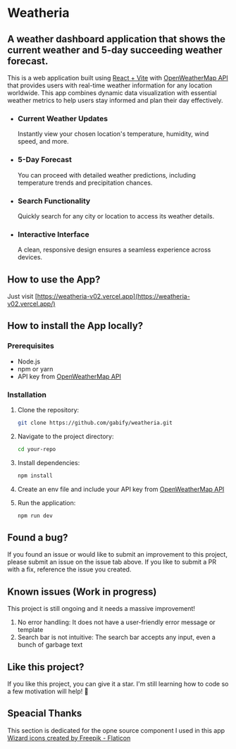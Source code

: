 # Weatheria 
## A weather dashboard application that shows the current weather and 5-day succeeding weather forecast.

This is a web application built using [React + Vite](https://vite.dev/guide/) with [OpenWeatherMap API](https://openweathermap.org/api) that provides users with real-time weather information for any location worldwide. This app combines dynamic data visualization with essential weather metrics to help users stay informed and plan their day effectively.

* ### Current Weather Updates
  Instantly view your chosen location's temperature, humidity, wind speed, and more.
* ### 5-Day Forecast
  You can proceed with detailed weather predictions, including temperature trends and precipitation chances.
* ### Search Functionality
  Quickly search for any city or location to access its weather details.
* ### Interactive Interface
  A clean, responsive design ensures a seamless experience across devices.
  
## How to use the App?
Just visit [https://weatheria-v02.vercel.app](https://weatheria-v02.vercel.app/)

## How to install the App locally?
### Prerequisites
- Node.js
- npm or yarn
- API key from [OpenWeatherMap API](https://openweathermap.org/api)

### Installation
1. Clone the repository:
   ```bash
   git clone https://github.com/gabify/weatheria.git
   ```
2. Navigate to the project directory:
   ```bash
   cd your-repo
   ```
3. Install dependencies:
   ```bash
   npm install
   ```
4. Create an env file and include your API key from [OpenWeatherMap API](https://openweathermap.org/api)
   
5. Run the application:
   ```bash
   npm run dev
   ```
## Found a bug?
If you found an issue or would like to submit an improvement to this project, please submit an issue on the issue tab above.
If you like to submit a PR with a fix, reference the issue you created.

## Known issues (Work in progress)
This project is still ongoing and it needs a massive improvement!

1. No error handling: It does not have a user-friendly error message or template
2. Search bar is not intuitive: The search bar accepts any input, even a bunch of garbage text

## Like this project?
If you like this project, you can give it a star. I'm still learning how to code so a few motivation will help! 🥺

## Speacial Thanks
This section is dedicated for the opne source component I used in this app
[Wizard icons created by Freepik - Flaticon](https://www.flaticon.com/free-icons/wizard)
